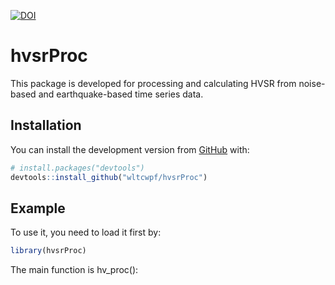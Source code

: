 
[![DOI](https://zenodo.org/badge/358467058.svg)](https://zenodo.org/badge/latestdoi/358467058)

<!-- README.md is generated from README.Rmd. Please edit that file -->
hvsrProc
========

<!-- badges: start -->
<!-- badges: end -->
This package is developed for processing and calculating HVSR from noise-based and earthquake-based time series data.


Installation
------------

You can install the development version from [GitHub](https://github.com/) with:

``` r
# install.packages("devtools")
devtools::install_github("wltcwpf/hvsrProc")
```

Example
-------

To use it, you need to load it first by:

``` r
library(hvsrProc)
```

The main function is hv\_proc():
